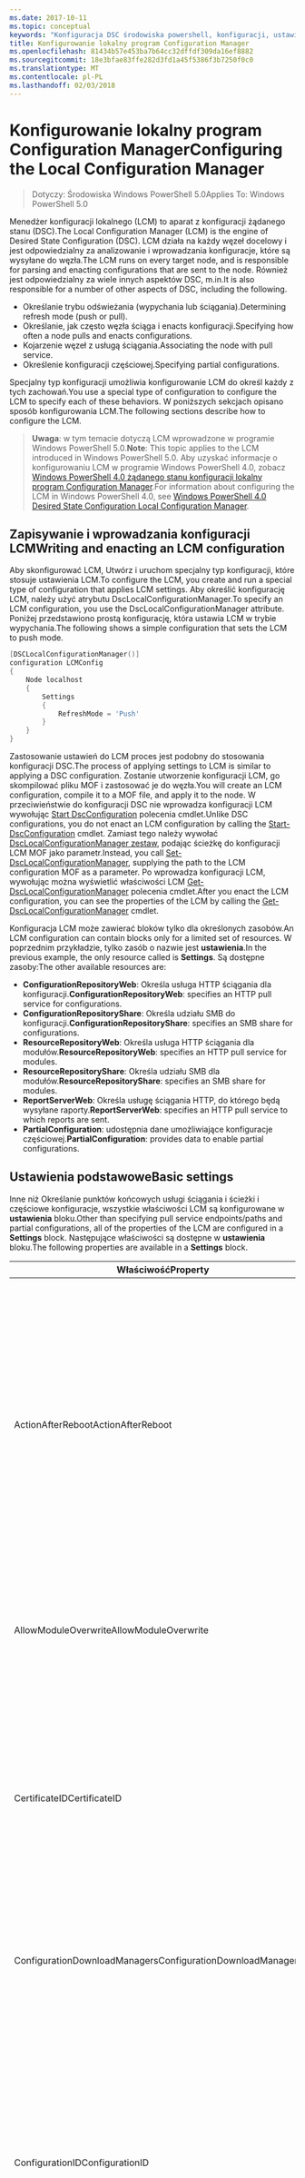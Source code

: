 ```yaml
---
ms.date: 2017-10-11
ms.topic: conceptual
keywords: "Konfiguracja DSC środowiska powershell, konfiguracji, ustawienia"
title: Konfigurowanie lokalny program Configuration Manager
ms.openlocfilehash: 81434b57e453ba7b64cc32dffdf309da16ef8882
ms.sourcegitcommit: 18e3bfae83ffe282d3fd1a45f5386f3b7250f0c0
ms.translationtype: MT
ms.contentlocale: pl-PL
ms.lasthandoff: 02/03/2018
---
```

# <a name="configuring-the-local-configuration-manager"></a><span data-ttu-id="7f7b6-103">Konfigurowanie lokalny program Configuration Manager</span><span class="sxs-lookup"><span data-stu-id="7f7b6-103">Configuring the Local Configuration Manager</span></span>

> <span data-ttu-id="7f7b6-104">Dotyczy: Środowiska Windows PowerShell 5.0</span><span class="sxs-lookup"><span data-stu-id="7f7b6-104">Applies To: Windows PowerShell 5.0</span></span>

<span data-ttu-id="7f7b6-105">Menedżer konfiguracji lokalnego (LCM) to aparat z konfiguracji żądanego stanu (DSC).</span><span class="sxs-lookup"><span data-stu-id="7f7b6-105">The Local Configuration Manager (LCM) is the engine of Desired State Configuration (DSC).</span></span>
<span data-ttu-id="7f7b6-106">LCM działa na każdy węzeł docelowy i jest odpowiedzialny za analizowanie i wprowadzania konfiguracje, które są wysyłane do węzła.</span><span class="sxs-lookup"><span data-stu-id="7f7b6-106">The LCM runs on every target node, and is responsible for parsing and enacting configurations that are sent to the node.</span></span>
<span data-ttu-id="7f7b6-107">Również jest odpowiedzialny za wiele innych aspektów DSC, m.in.</span><span class="sxs-lookup"><span data-stu-id="7f7b6-107">It is also responsible for a number of other aspects of DSC, including the following.</span></span>

- <span data-ttu-id="7f7b6-108">Określanie trybu odświeżania (wypychania lub ściągania).</span><span class="sxs-lookup"><span data-stu-id="7f7b6-108">Determining refresh mode (push or pull).</span></span>
- <span data-ttu-id="7f7b6-109">Określanie, jak często węzła ściąga i enacts konfiguracji.</span><span class="sxs-lookup"><span data-stu-id="7f7b6-109">Specifying how often a node pulls and enacts configurations.</span></span>
- <span data-ttu-id="7f7b6-110">Kojarzenie węzeł z usługą ściągania.</span><span class="sxs-lookup"><span data-stu-id="7f7b6-110">Associating the node with pull service.</span></span>
- <span data-ttu-id="7f7b6-111">Określenie konfiguracji częściowej.</span><span class="sxs-lookup"><span data-stu-id="7f7b6-111">Specifying partial configurations.</span></span>

<span data-ttu-id="7f7b6-112">Specjalny typ konfiguracji umożliwia konfigurowanie LCM do określ każdy z tych zachowań.</span><span class="sxs-lookup"><span data-stu-id="7f7b6-112">You use a special type of configuration to configure the LCM to specify each of these behaviors.</span></span>
<span data-ttu-id="7f7b6-113">W poniższych sekcjach opisano sposób konfigurowania LCM.</span><span class="sxs-lookup"><span data-stu-id="7f7b6-113">The following sections describe how to configure the LCM.</span></span>

> <span data-ttu-id="7f7b6-114">**Uwaga**: w tym temacie dotyczą LCM wprowadzone w programie Windows PowerShell 5.0.</span><span class="sxs-lookup"><span data-stu-id="7f7b6-114">**Note**: This topic applies to the LCM introduced in Windows PowerShell 5.0.</span></span>
<span data-ttu-id="7f7b6-115">Aby uzyskać informacje o konfigurowaniu LCM w programie Windows PowerShell 4.0, zobacz [Windows PowerShell 4.0 żądanego stanu konfiguracji lokalny program Configuration Manager](metaconfig4.md).</span><span class="sxs-lookup"><span data-stu-id="7f7b6-115">For information about configuring the LCM in Windows PowerShell 4.0, see [Windows PowerShell 4.0 Desired State Configuration Local Configuration Manager](metaconfig4.md).</span></span>

## <a name="writing-and-enacting-an-lcm-configuration"></a><span data-ttu-id="7f7b6-116">Zapisywanie i wprowadzania konfiguracji LCM</span><span class="sxs-lookup"><span data-stu-id="7f7b6-116">Writing and enacting an LCM configuration</span></span>

<span data-ttu-id="7f7b6-117">Aby skonfigurować LCM, Utwórz i uruchom specjalny typ konfiguracji, które stosuje ustawienia LCM.</span><span class="sxs-lookup"><span data-stu-id="7f7b6-117">To configure the LCM, you create and run a special type of configuration that applies LCM settings.</span></span>
<span data-ttu-id="7f7b6-118">Aby określić konfigurację LCM, należy użyć atrybutu DscLocalConfigurationManager.</span><span class="sxs-lookup"><span data-stu-id="7f7b6-118">To specify an LCM configuration, you use the DscLocalConfigurationManager attribute.</span></span>
<span data-ttu-id="7f7b6-119">Poniżej przedstawiono prostą konfigurację, która ustawia LCM w trybie wypychania.</span><span class="sxs-lookup"><span data-stu-id="7f7b6-119">The following shows a simple configuration that sets the LCM to push mode.</span></span>

```powershell
[DSCLocalConfigurationManager()]
configuration LCMConfig
{
    Node localhost
    {
        Settings
        {
            RefreshMode = 'Push'
        }
    }
}
```

<span data-ttu-id="7f7b6-120">Zastosowanie ustawień do LCM proces jest podobny do stosowania konfiguracji DSC.</span><span class="sxs-lookup"><span data-stu-id="7f7b6-120">The process of applying settings to LCM is similar to applying a DSC configuration.</span></span>
<span data-ttu-id="7f7b6-121">Zostanie utworzenie konfiguracji LCM, go skompilować pliku MOF i zastosować je do węzła.</span><span class="sxs-lookup"><span data-stu-id="7f7b6-121">You will create an LCM configuration, compile it to a MOF file, and apply it to the node.</span></span>
<span data-ttu-id="7f7b6-122">W przeciwieństwie do konfiguracji DSC nie wprowadza konfiguracji LCM wywołując [Start DscConfiguration](https://technet.microsoft.com/en-us/library/dn521623.aspx) polecenia cmdlet.</span><span class="sxs-lookup"><span data-stu-id="7f7b6-122">Unlike DSC configurations, you do not enact an LCM configuration by calling the [Start-DscConfiguration](https://technet.microsoft.com/en-us/library/dn521623.aspx) cmdlet.</span></span>
<span data-ttu-id="7f7b6-123">Zamiast tego należy wywołać [DscLocalConfigurationManager zestaw](https://technet.microsoft.com/en-us/library/dn521621.aspx), podając ścieżkę do konfiguracji LCM MOF jako parametr.</span><span class="sxs-lookup"><span data-stu-id="7f7b6-123">Instead, you call [Set-DscLocalConfigurationManager](https://technet.microsoft.com/en-us/library/dn521621.aspx), supplying the path to the LCM configuration MOF as a parameter.</span></span>
<span data-ttu-id="7f7b6-124">Po wprowadza konfiguracji LCM, wywołując można wyświetlić właściwości LCM [Get-DscLocalConfigurationManager](https://technet.microsoft.com/en-us/library/dn407378.aspx) polecenia cmdlet.</span><span class="sxs-lookup"><span data-stu-id="7f7b6-124">After you enact the LCM configuration, you can see the properties of the LCM by calling the [Get-DscLocalConfigurationManager](https://technet.microsoft.com/en-us/library/dn407378.aspx) cmdlet.</span></span>

<span data-ttu-id="7f7b6-125">Konfiguracja LCM może zawierać bloków tylko dla określonych zasobów.</span><span class="sxs-lookup"><span data-stu-id="7f7b6-125">An LCM configuration can contain blocks only for a limited set of resources.</span></span>
<span data-ttu-id="7f7b6-126">W poprzednim przykładzie, tylko zasób o nazwie jest **ustawienia**.</span><span class="sxs-lookup"><span data-stu-id="7f7b6-126">In the previous example, the only resource called is **Settings**.</span></span>
<span data-ttu-id="7f7b6-127">Są dostępne zasoby:</span><span class="sxs-lookup"><span data-stu-id="7f7b6-127">The other available resources are:</span></span>

* <span data-ttu-id="7f7b6-128">**ConfigurationRepositoryWeb**: Określa usługa HTTP ściągania dla konfiguracji.</span><span class="sxs-lookup"><span data-stu-id="7f7b6-128">**ConfigurationRepositoryWeb**: specifies an HTTP pull service for configurations.</span></span>
* <span data-ttu-id="7f7b6-129">**ConfigurationRepositoryShare**: Określa udziału SMB do konfiguracji.</span><span class="sxs-lookup"><span data-stu-id="7f7b6-129">**ConfigurationRepositoryShare**: specifies an SMB share for configurations.</span></span>
* <span data-ttu-id="7f7b6-130">**ResourceRepositoryWeb**: Określa usługa HTTP ściągania dla modułów.</span><span class="sxs-lookup"><span data-stu-id="7f7b6-130">**ResourceRepositoryWeb**: specifies an HTTP pull service for modules.</span></span>
* <span data-ttu-id="7f7b6-131">**ResourceRepositoryShare**: Określa udziału SMB dla modułów.</span><span class="sxs-lookup"><span data-stu-id="7f7b6-131">**ResourceRepositoryShare**: specifies an SMB share for modules.</span></span>
* <span data-ttu-id="7f7b6-132">**ReportServerWeb**: Określa usługę ściągania HTTP, do którego będą wysyłane raporty.</span><span class="sxs-lookup"><span data-stu-id="7f7b6-132">**ReportServerWeb**: specifies an HTTP pull service to which reports are sent.</span></span>
* <span data-ttu-id="7f7b6-133">**PartialConfiguration**: udostępnia dane umożliwiające konfiguracje częściowej.</span><span class="sxs-lookup"><span data-stu-id="7f7b6-133">**PartialConfiguration**: provides data to enable partial configurations.</span></span>

## <a name="basic-settings"></a><span data-ttu-id="7f7b6-134">Ustawienia podstawowe</span><span class="sxs-lookup"><span data-stu-id="7f7b6-134">Basic settings</span></span>

<span data-ttu-id="7f7b6-135">Inne niż Określanie punktów końcowych usługi ściągania i ścieżki i częściowe konfiguracje, wszystkie właściwości LCM są konfigurowane w **ustawienia** bloku.</span><span class="sxs-lookup"><span data-stu-id="7f7b6-135">Other than specifying pull service endpoints/paths and partial configurations, all of the properties of the LCM are configured in a **Settings** block.</span></span>
<span data-ttu-id="7f7b6-136">Następujące właściwości są dostępne w **ustawienia** bloku.</span><span class="sxs-lookup"><span data-stu-id="7f7b6-136">The following properties are available in a **Settings** block.</span></span>

|  <span data-ttu-id="7f7b6-137">Właściwość</span><span class="sxs-lookup"><span data-stu-id="7f7b6-137">Property</span></span>  |  <span data-ttu-id="7f7b6-138">Typ</span><span class="sxs-lookup"><span data-stu-id="7f7b6-138">Type</span></span>  |  <span data-ttu-id="7f7b6-139">Opis</span><span class="sxs-lookup"><span data-stu-id="7f7b6-139">Description</span></span>   |
|----------- |------- |--------------- |
| <span data-ttu-id="7f7b6-140">ActionAfterReboot</span><span class="sxs-lookup"><span data-stu-id="7f7b6-140">ActionAfterReboot</span></span>| <span data-ttu-id="7f7b6-141">ciąg</span><span class="sxs-lookup"><span data-stu-id="7f7b6-141">string</span></span>| <span data-ttu-id="7f7b6-142">Określa, co się stanie po ponownym uruchomieniu podczas stosowania konfiguracji.</span><span class="sxs-lookup"><span data-stu-id="7f7b6-142">Specifies what happens after a reboot during the application of a configuration.</span></span> <span data-ttu-id="7f7b6-143">Możliwe wartości to __"ContinueConfiguration"__ i __"StopConfiguration"__.</span><span class="sxs-lookup"><span data-stu-id="7f7b6-143">The possible values are __"ContinueConfiguration"__ and __"StopConfiguration"__.</span></span> <ul><li> <span data-ttu-id="7f7b6-144">__ContinueConfiguration__: kontynuować stosowanie bieżącej konfiguracji po ponownym uruchomieniu komputera.</span><span class="sxs-lookup"><span data-stu-id="7f7b6-144">__ContinueConfiguration__: Continue applying the current configuration after machine reboot.</span></span> <span data-ttu-id="7f7b6-145">Jest to wartość domyślna</span><span class="sxs-lookup"><span data-stu-id="7f7b6-145">This is the default value</span></span></li><li><span data-ttu-id="7f7b6-146">__StopConfiguration__: Zatrzymaj bieżącą konfigurację po ponownym uruchomieniu komputera.</span><span class="sxs-lookup"><span data-stu-id="7f7b6-146">__StopConfiguration__: Stop the current configuration after machine reboot.</span></span></li></ul>|
| <span data-ttu-id="7f7b6-147">AllowModuleOverwrite</span><span class="sxs-lookup"><span data-stu-id="7f7b6-147">AllowModuleOverwrite</span></span>| <span data-ttu-id="7f7b6-148">bool</span><span class="sxs-lookup"><span data-stu-id="7f7b6-148">bool</span></span>| <span data-ttu-id="7f7b6-149">__$TRUE__ czy nowe konfiguracje pobrane z usługi replikacji ściąganej mogą nadpisać stare w docelowym węźle.</span><span class="sxs-lookup"><span data-stu-id="7f7b6-149">__$TRUE__ if new configurations downloaded from the pull service are allowed to overwrite the old ones on the target node.</span></span> <span data-ttu-id="7f7b6-150">W przeciwnym razie $FALSE.</span><span class="sxs-lookup"><span data-stu-id="7f7b6-150">Otherwise, $FALSE.</span></span>|
| <span data-ttu-id="7f7b6-151">CertificateID</span><span class="sxs-lookup"><span data-stu-id="7f7b6-151">CertificateID</span></span>| <span data-ttu-id="7f7b6-152">ciąg</span><span class="sxs-lookup"><span data-stu-id="7f7b6-152">string</span></span>| <span data-ttu-id="7f7b6-153">Odcisk palca certyfikatu używany do zabezpieczania poświadczeń przekazanych w konfiguracji.</span><span class="sxs-lookup"><span data-stu-id="7f7b6-153">The thumbprint of a certificate used to secure credentials passed in a configuration.</span></span> <span data-ttu-id="7f7b6-154">Aby uzyskać więcej informacji, zobacz [chcesz zabezpieczyć poświadczenia w konfiguracji żądanego stanu programu Windows PowerShell](http://blogs.msdn.com/b/powershell/archive/2014/01/31/want-to-secure-credentials-in-windows-powershell-desired-state-configuration.aspx)?.</span><span class="sxs-lookup"><span data-stu-id="7f7b6-154">For more information see [Want to secure credentials in Windows PowerShell Desired State Configuration](http://blogs.msdn.com/b/powershell/archive/2014/01/31/want-to-secure-credentials-in-windows-powershell-desired-state-configuration.aspx)?.</span></span> <br> <span data-ttu-id="7f7b6-155">__Uwaga:__ to odbywa się automatycznie, jeśli przy użyciu usługi ściągania usługi Konfiguracja DSC automatyzacji Azure.</span><span class="sxs-lookup"><span data-stu-id="7f7b6-155">__Note:__ this is managed automatically if using Azure Automation DSC pull service.</span></span>|
| <span data-ttu-id="7f7b6-156">ConfigurationDownloadManagers</span><span class="sxs-lookup"><span data-stu-id="7f7b6-156">ConfigurationDownloadManagers</span></span>| <span data-ttu-id="7f7b6-157">CimInstance[]</span><span class="sxs-lookup"><span data-stu-id="7f7b6-157">CimInstance[]</span></span>| <span data-ttu-id="7f7b6-158">Nieaktualne.</span><span class="sxs-lookup"><span data-stu-id="7f7b6-158">Obsolete.</span></span> <span data-ttu-id="7f7b6-159">Użyj __ConfigurationRepositoryWeb__ i __ConfigurationRepositoryShare__ punkty końcowe usługi bloków, aby zdefiniować ściągania konfiguracji.</span><span class="sxs-lookup"><span data-stu-id="7f7b6-159">Use __ConfigurationRepositoryWeb__ and __ConfigurationRepositoryShare__ blocks to define configuration pull service endpoints.</span></span>|
| <span data-ttu-id="7f7b6-160">ConfigurationID</span><span class="sxs-lookup"><span data-stu-id="7f7b6-160">ConfigurationID</span></span>| <span data-ttu-id="7f7b6-161">ciąg</span><span class="sxs-lookup"><span data-stu-id="7f7b6-161">string</span></span>| <span data-ttu-id="7f7b6-162">Zapewnienia zgodności z ściągania starszej usługi wersji.</span><span class="sxs-lookup"><span data-stu-id="7f7b6-162">For backwards compatibility with older pull service versions.</span></span> <span data-ttu-id="7f7b6-163">Identyfikator GUID, który identyfikuje plik konfiguracji można pobrać z usługi ściągania.</span><span class="sxs-lookup"><span data-stu-id="7f7b6-163">A GUID that identifies the configuration file to get from a pull service.</span></span> <span data-ttu-id="7f7b6-164">Węzeł będzie pobierać konfiguracji w usłudze replikacji ściąganej, jeśli nazwa konfiguracji MOF nosi nazwę ConfigurationID.mof.</span><span class="sxs-lookup"><span data-stu-id="7f7b6-164">The node will pull configurations on the pull service if the name of the configuration MOF is named ConfigurationID.mof.</span></span><br> <span data-ttu-id="7f7b6-165">__Uwaga:__ Jeśli ustawisz tę właściwość, rejestrowanie węzeł usłudze ściągania przy użyciu __RegistrationKey__ nie działa.</span><span class="sxs-lookup"><span data-stu-id="7f7b6-165">__Note:__ If you set this property, registering the node with a pull service by using __RegistrationKey__ does not work.</span></span> <span data-ttu-id="7f7b6-166">Aby uzyskać więcej informacji, zobacz [Konfigurowanie klienta ściągnięcia z nazwy konfiguracji](pullClientConfigNames.md).</span><span class="sxs-lookup"><span data-stu-id="7f7b6-166">For more information, see [Setting up a pull client with configuration names](pullClientConfigNames.md).</span></span>|
| <span data-ttu-id="7f7b6-167">ConfigurationMode</span><span class="sxs-lookup"><span data-stu-id="7f7b6-167">ConfigurationMode</span></span>| <span data-ttu-id="7f7b6-168">ciąg</span><span class="sxs-lookup"><span data-stu-id="7f7b6-168">string</span></span> | <span data-ttu-id="7f7b6-169">Określa, jak LCM faktycznie ma zastosowanie do konfiguracji w węzłach docelowych.</span><span class="sxs-lookup"><span data-stu-id="7f7b6-169">Specifies how the LCM actually applies the configuration to the target nodes.</span></span> <span data-ttu-id="7f7b6-170">Możliwe wartości to __"ApplyOnly"__,__"ApplyAndMonitor"__, i __"ApplyAndAutoCorrect"__.</span><span class="sxs-lookup"><span data-stu-id="7f7b6-170">Possible values are __"ApplyOnly"__,__"ApplyAndMonitor"__, and __"ApplyAndAutoCorrect"__.</span></span> <ul><li><span data-ttu-id="7f7b6-171">__ApplyOnly__: DSC ma zastosowanie do konfiguracji i nie działają dalsze, chyba że nowa konfiguracja zostanie przypisany do węzła docelowego lub nowej konfiguracji są pobierane z usługi.</span><span class="sxs-lookup"><span data-stu-id="7f7b6-171">__ApplyOnly__: DSC applies the configuration and does nothing further unless a new configuration is pushed to the target node or when a new configuration is pulled from a service.</span></span> <span data-ttu-id="7f7b6-172">Po początkowej stosowania nowej konfiguracji DSC nie sprawdza odejście od stanu wcześniej skonfigurowany.</span><span class="sxs-lookup"><span data-stu-id="7f7b6-172">After initial application of a new configuration, DSC does not check for drift from a previously configured state.</span></span> <span data-ttu-id="7f7b6-173">Należy pamiętać, że DSC spróbuje zastosować konfigurację, dopóki nie zostanie pomyślnie przed __ApplyOnly__ obowiązuje.</span><span class="sxs-lookup"><span data-stu-id="7f7b6-173">Note that DSC will attempt to apply the configuration until it is successful before __ApplyOnly__ takes effect.</span></span> </li><li> <span data-ttu-id="7f7b6-174">__ApplyAndMonitor__: jest to wartość domyślna.</span><span class="sxs-lookup"><span data-stu-id="7f7b6-174">__ApplyAndMonitor__: This is the default value.</span></span> <span data-ttu-id="7f7b6-175">LCM stosuje wszelkie nowe konfiguracje.</span><span class="sxs-lookup"><span data-stu-id="7f7b6-175">The LCM applies any new configurations.</span></span> <span data-ttu-id="7f7b6-176">Po początkowej stosowania nowej konfiguracji Jeśli węzeł docelowy drifts z żądanego stanu usługi Konfiguracja DSC raporty niezgodności w dziennikach.</span><span class="sxs-lookup"><span data-stu-id="7f7b6-176">After initial application of a new configuration, if the target node drifts from the desired state, DSC reports the discrepancy in logs.</span></span> <span data-ttu-id="7f7b6-177">Należy pamiętać, że DSC spróbuje zastosować konfigurację, dopóki nie zostanie pomyślnie przed __ApplyAndMonitor__ obowiązuje.</span><span class="sxs-lookup"><span data-stu-id="7f7b6-177">Note that DSC will attempt to apply the configuration until it is successful before __ApplyAndMonitor__ takes effect.</span></span></li><li><span data-ttu-id="7f7b6-178">__ApplyAndAutoCorrect__: DSC stosuje wszelkie nowe konfiguracje.</span><span class="sxs-lookup"><span data-stu-id="7f7b6-178">__ApplyAndAutoCorrect__: DSC applies any new configurations.</span></span> <span data-ttu-id="7f7b6-179">Po początkowej stosowania nowej konfiguracji Jeśli węzeł docelowy drifts z żądanego stanu usługi Konfiguracja DSC raporty niezgodności w dziennikach, a następnie ponownie stosuje bieżącej konfiguracji.</span><span class="sxs-lookup"><span data-stu-id="7f7b6-179">After initial application of a new configuration, if the target node drifts from the desired state, DSC reports the discrepancy in logs, and then re-applies the current configuration.</span></span></li></ul>|
| <span data-ttu-id="7f7b6-180">ConfigurationModeFrequencyMins</span><span class="sxs-lookup"><span data-stu-id="7f7b6-180">ConfigurationModeFrequencyMins</span></span>| <span data-ttu-id="7f7b6-181">UInt32</span><span class="sxs-lookup"><span data-stu-id="7f7b6-181">UInt32</span></span>| <span data-ttu-id="7f7b6-182">(W minutach) bieżącej konfiguracji jest jak często sprawdzone i zastosowane.</span><span class="sxs-lookup"><span data-stu-id="7f7b6-182">How often, in minutes, the current configuration is checked and applied.</span></span> <span data-ttu-id="7f7b6-183">Ta właściwość jest ignorowana, jeśli właściwość ConfigurationMode jest ustawiona na ApplyOnly.</span><span class="sxs-lookup"><span data-stu-id="7f7b6-183">This property is ignored if the ConfigurationMode property is set to ApplyOnly.</span></span> <span data-ttu-id="7f7b6-184">Wartość domyślna to 15.</span><span class="sxs-lookup"><span data-stu-id="7f7b6-184">The default value is 15.</span></span>|
| <span data-ttu-id="7f7b6-185">DebugMode</span><span class="sxs-lookup"><span data-stu-id="7f7b6-185">DebugMode</span></span>| <span data-ttu-id="7f7b6-186">ciąg</span><span class="sxs-lookup"><span data-stu-id="7f7b6-186">string</span></span>| <span data-ttu-id="7f7b6-187">Możliwe wartości to __Brak__, __ForceModuleImport__, i __wszystkich__.</span><span class="sxs-lookup"><span data-stu-id="7f7b6-187">Possible values are __None__, __ForceModuleImport__, and __All__.</span></span> <ul><li><span data-ttu-id="7f7b6-188">Ustaw __Brak__ zasoby pamięci podręcznej.</span><span class="sxs-lookup"><span data-stu-id="7f7b6-188">Set to __None__ to use cached resources.</span></span> <span data-ttu-id="7f7b6-189">To jest domyślna i powinny być używane w scenariuszach produkcji.</span><span class="sxs-lookup"><span data-stu-id="7f7b6-189">This is the default and should be used in production scenarios.</span></span></li><li><span data-ttu-id="7f7b6-190">Ustawienie __ForceModuleImport__, powoduje, że LCM ponowne załadowanie wszelkich modułów zasobów DSC, nawet jeśli zostały wcześniej załadowane i pamięci podręcznej.</span><span class="sxs-lookup"><span data-stu-id="7f7b6-190">Setting to __ForceModuleImport__, causes the LCM to reload any DSC resource modules, even if they have been previously loaded and cached.</span></span> <span data-ttu-id="7f7b6-191">Wpływa na wydajność DSC operacji, ponieważ każdy moduł zostanie ponownie załadowana z użyciem.</span><span class="sxs-lookup"><span data-stu-id="7f7b6-191">This impacts the performance of DSC operations as each module is reloaded on use.</span></span> <span data-ttu-id="7f7b6-192">Zwykle użyje tę wartość podczas debugowania zasobu</span><span class="sxs-lookup"><span data-stu-id="7f7b6-192">Typically you would use this value while debugging a resource</span></span></li><li><span data-ttu-id="7f7b6-193">W tej wersji __wszystkie__ jest taka sama jak __ForceModuleImport__</span><span class="sxs-lookup"><span data-stu-id="7f7b6-193">In this release, __All__ is same as __ForceModuleImport__</span></span></li></ul> |
| <span data-ttu-id="7f7b6-194">RebootNodeIfNeeded</span><span class="sxs-lookup"><span data-stu-id="7f7b6-194">RebootNodeIfNeeded</span></span>| <span data-ttu-id="7f7b6-195">bool</span><span class="sxs-lookup"><span data-stu-id="7f7b6-195">bool</span></span>| <span data-ttu-id="7f7b6-196">Ustaw tę wartość na __$true__ do automatyczny ponowny rozruch węzła po konfiguracji, która wymaga ponownego rozruchu jest stosowany.</span><span class="sxs-lookup"><span data-stu-id="7f7b6-196">Set this to __$true__ to automatically reboot the node after a configuration that requires reboot is applied.</span></span> <span data-ttu-id="7f7b6-197">W przeciwnym razie trzeba będzie ręcznie ponownie uruchomić węzeł dla żadnej konfiguracji, która go wymaga.</span><span class="sxs-lookup"><span data-stu-id="7f7b6-197">Otherwise, you will have to manually reboot the node for any configuration that requires it.</span></span> <span data-ttu-id="7f7b6-198">Wartość domyślna to __$false__.</span><span class="sxs-lookup"><span data-stu-id="7f7b6-198">The default value is __$false__.</span></span> <span data-ttu-id="7f7b6-199">Aby użyć tego ustawienia, gdy warunek ponowne uruchomienie jest wdrożonych przez inną niż DSC (takich jak Instalator systemu Windows), należy połączyć tego ustawienia z [xPendingReboot](https://github.com/powershell/xpendingreboot) modułu.</span><span class="sxs-lookup"><span data-stu-id="7f7b6-199">To use this setting when a reboot condition is enacted by something other than DSC (such as Windows Installer), combine this setting with the [xPendingReboot](https://github.com/powershell/xpendingreboot) module.</span></span>|
| <span data-ttu-id="7f7b6-200">RefreshMode</span><span class="sxs-lookup"><span data-stu-id="7f7b6-200">RefreshMode</span></span>| <span data-ttu-id="7f7b6-201">ciąg</span><span class="sxs-lookup"><span data-stu-id="7f7b6-201">string</span></span>| <span data-ttu-id="7f7b6-202">Określa, jak LCM pobiera konfiguracje.</span><span class="sxs-lookup"><span data-stu-id="7f7b6-202">Specifies how the LCM gets configurations.</span></span> <span data-ttu-id="7f7b6-203">Możliwe wartości to __"Wyłączone"__, __"Push"__, i __"Pull"__.</span><span class="sxs-lookup"><span data-stu-id="7f7b6-203">The possible values are __"Disabled"__, __"Push"__, and __"Pull"__.</span></span> <ul><li><span data-ttu-id="7f7b6-204">__Wyłączone__: konfiguracji DSC są wyłączone dla tego węzła.</span><span class="sxs-lookup"><span data-stu-id="7f7b6-204">__Disabled__: DSC configurations are disabled for this node.</span></span></li><li> <span data-ttu-id="7f7b6-205">__Wypychanie__: konfiguracje są inicjowane przez wywołanie metody [Start DscConfiguration](https://technet.microsoft.com/en-us/library/dn521623.aspx) polecenia cmdlet.</span><span class="sxs-lookup"><span data-stu-id="7f7b6-205">__Push__: Configurations are initiated by calling the [Start-DscConfiguration](https://technet.microsoft.com/en-us/library/dn521623.aspx) cmdlet.</span></span> <span data-ttu-id="7f7b6-206">Konfiguracja jest stosowany od razu do węzła.</span><span class="sxs-lookup"><span data-stu-id="7f7b6-206">The configuration is applied immediately to the node.</span></span> <span data-ttu-id="7f7b6-207">Jest to wartość domyślna.</span><span class="sxs-lookup"><span data-stu-id="7f7b6-207">This is the default value.</span></span></li><li><span data-ttu-id="7f7b6-208">__Ściągające:__ węzeł jest skonfigurowany do regularne sprawdzanie konfiguracji usługi ściągania lub ścieżka SMB.</span><span class="sxs-lookup"><span data-stu-id="7f7b6-208">__Pull:__ The node is configured to regularly check for configurations from a pull service or SMB path.</span></span> <span data-ttu-id="7f7b6-209">Jeśli ta właściwość jest ustawiona na __ściągnięcia__, należy określić HTTP (usługa) lub ścieżkę protokołu SMB (udział) w __ConfigurationRepositoryWeb__ lub __ConfigurationRepositoryShare__ bloku.</span><span class="sxs-lookup"><span data-stu-id="7f7b6-209">If this property is set to __Pull__, you must specify an HTTP (service) or SMB (share) path in a __ConfigurationRepositoryWeb__ or __ConfigurationRepositoryShare__ block.</span></span></li></ul>|
| <span data-ttu-id="7f7b6-210">RefreshFrequencyMins</span><span class="sxs-lookup"><span data-stu-id="7f7b6-210">RefreshFrequencyMins</span></span>| <span data-ttu-id="7f7b6-211">Uint32</span><span class="sxs-lookup"><span data-stu-id="7f7b6-211">Uint32</span></span>| <span data-ttu-id="7f7b6-212">Przedział czasu, w minutach, po których LCM sprawdza usługą ściągnięcia w celu pobrania zaktualizowanej konfiguracji.</span><span class="sxs-lookup"><span data-stu-id="7f7b6-212">The time interval, in minutes, at which the LCM checks a pull service to get updated configurations.</span></span> <span data-ttu-id="7f7b6-213">Ta wartość jest ignorowana, jeśli nie skonfigurowano LCM w trybie ściągania.</span><span class="sxs-lookup"><span data-stu-id="7f7b6-213">This value is ignored if the LCM is not configured in pull mode.</span></span> <span data-ttu-id="7f7b6-214">Wartość domyślna to 30.</span><span class="sxs-lookup"><span data-stu-id="7f7b6-214">The default value is 30.</span></span>|
| <span data-ttu-id="7f7b6-215">ReportManagers</span><span class="sxs-lookup"><span data-stu-id="7f7b6-215">ReportManagers</span></span>| <span data-ttu-id="7f7b6-216">CimInstance[]</span><span class="sxs-lookup"><span data-stu-id="7f7b6-216">CimInstance[]</span></span>| <span data-ttu-id="7f7b6-217">Nieaktualne.</span><span class="sxs-lookup"><span data-stu-id="7f7b6-217">Obsolete.</span></span> <span data-ttu-id="7f7b6-218">Użyj __ReportServerWeb__ bloków, aby zdefiniować punkt końcowy do wysyłania danych raportowania usługi ściągania.</span><span class="sxs-lookup"><span data-stu-id="7f7b6-218">Use __ReportServerWeb__ blocks to define an endpoint to send reporting data to a pull service.</span></span>|
| <span data-ttu-id="7f7b6-219">ResourceModuleManagers</span><span class="sxs-lookup"><span data-stu-id="7f7b6-219">ResourceModuleManagers</span></span>| <span data-ttu-id="7f7b6-220">CimInstance[]</span><span class="sxs-lookup"><span data-stu-id="7f7b6-220">CimInstance[]</span></span>| <span data-ttu-id="7f7b6-221">Nieaktualne.</span><span class="sxs-lookup"><span data-stu-id="7f7b6-221">Obsolete.</span></span> <span data-ttu-id="7f7b6-222">Użyj __ResourceRepositoryWeb__ i __ResourceRepositoryShare__ bloków, aby zdefiniować ściągania usługi odpowiednio punktów końcowych HTTP lub ścieżki SMB.</span><span class="sxs-lookup"><span data-stu-id="7f7b6-222">Use __ResourceRepositoryWeb__ and __ResourceRepositoryShare__ blocks to define pull service HTTP endpoints or SMB paths, respectively.</span></span>|
| <span data-ttu-id="7f7b6-223">PartialConfigurations</span><span class="sxs-lookup"><span data-stu-id="7f7b6-223">PartialConfigurations</span></span>| <span data-ttu-id="7f7b6-224">CimInstance</span><span class="sxs-lookup"><span data-stu-id="7f7b6-224">CimInstance</span></span>| <span data-ttu-id="7f7b6-225">Nie jest zaimplementowana.</span><span class="sxs-lookup"><span data-stu-id="7f7b6-225">Not implemented.</span></span> <span data-ttu-id="7f7b6-226">Nie używaj.</span><span class="sxs-lookup"><span data-stu-id="7f7b6-226">Do not use.</span></span>|
| <span data-ttu-id="7f7b6-227">StatusRetentionTimeInDays</span><span class="sxs-lookup"><span data-stu-id="7f7b6-227">StatusRetentionTimeInDays</span></span> | <span data-ttu-id="7f7b6-228">UInt32</span><span class="sxs-lookup"><span data-stu-id="7f7b6-228">UInt32</span></span>| <span data-ttu-id="7f7b6-229">Liczba dni, przez które LCM śledzi stan bieżącej konfiguracji.</span><span class="sxs-lookup"><span data-stu-id="7f7b6-229">The number of days the LCM keeps the status of the current configuration.</span></span>|

## <a name="pull-service"></a><span data-ttu-id="7f7b6-230">Usługa replikacji ściąganej</span><span class="sxs-lookup"><span data-stu-id="7f7b6-230">Pull service</span></span>

<span data-ttu-id="7f7b6-231">Ustawienia konfiguracji DSC umożliwiają węzła ma być zarządzany przez ściąganie konfiguracji i moduły i publikowania danych raportowania dla lokalizacji zdalnej.</span><span class="sxs-lookup"><span data-stu-id="7f7b6-231">DSC settings allow a node to be managed by pulling configurations and modules, and publishing reporting data, to a remote location.</span></span>
<span data-ttu-id="7f7b6-232">Dla aktualnych opcji ściągania usługi obejmują:</span><span class="sxs-lookup"><span data-stu-id="7f7b6-232">The current options for pull service include:</span></span>

- <span data-ttu-id="7f7b6-233">Usługa konfiguracji stanu pożądanej usługi Automatyzacja Azure</span><span class="sxs-lookup"><span data-stu-id="7f7b6-233">Azure Automation Desired State Configuration service</span></span>
- <span data-ttu-id="7f7b6-234">Wystąpienie usługi ściągnięcia w systemie Windows Server</span><span class="sxs-lookup"><span data-stu-id="7f7b6-234">A pull service instance running on Windows Server</span></span>
- <span data-ttu-id="7f7b6-235">Udział SMB (nie obsługuje publikowania danych raportowania)</span><span class="sxs-lookup"><span data-stu-id="7f7b6-235">An SMB share (does not support publishing reporting data)</span></span>

<span data-ttu-id="7f7b6-236">Konfiguracja LCM obsługuje definiowanie następujące ściągające punkty końcowe usługi:</span><span class="sxs-lookup"><span data-stu-id="7f7b6-236">LCM configuration supports defining the following types of pull service endpoints:</span></span>

- <span data-ttu-id="7f7b6-237">**Serwer konfiguracji**: repozytorium konfiguracji DSC.</span><span class="sxs-lookup"><span data-stu-id="7f7b6-237">**Configuration server**: A repository for DSC configurations.</span></span> <span data-ttu-id="7f7b6-238">Definiowanie konfiguracji serwerów przy użyciu **ConfigurationRepositoryWeb** (dla serwerów opartych na sieci web) i **ConfigurationRepositoryShare** (w przypadku serwerów na bazie protokołu SMB) bloków.</span><span class="sxs-lookup"><span data-stu-id="7f7b6-238">Define configuration servers by using **ConfigurationRepositoryWeb** (for web-based servers) and **ConfigurationRepositoryShare** (for SMB-based servers) blocks.</span></span>
- <span data-ttu-id="7f7b6-239">**Serwer zasobów**: repozytorium dla zasobów usługi Konfiguracja DSC, dostarczana w moduły programu PowerShell.</span><span class="sxs-lookup"><span data-stu-id="7f7b6-239">**Resource server**: A repository for DSC resources, packaged as PowerShell modules.</span></span> <span data-ttu-id="7f7b6-240">Zdefiniuj serwery zasobów za pomocą **ResourceRepositoryWeb** (dla serwerów opartych na sieci web) i **ResourceRepositoryShare** (w przypadku serwerów na bazie protokołu SMB) bloków.</span><span class="sxs-lookup"><span data-stu-id="7f7b6-240">Define resource servers by using **ResourceRepositoryWeb** (for web-based servers) and **ResourceRepositoryShare** (for SMB-based servers) blocks.</span></span>
- <span data-ttu-id="7f7b6-241">**Serwer raportów**: usługa, która DSC wysyła dane raportu do.</span><span class="sxs-lookup"><span data-stu-id="7f7b6-241">**Report server**: A service that DSC sends report data to.</span></span> <span data-ttu-id="7f7b6-242">Zdefiniuj serwerów raportów za pomocą **ReportServerWeb** bloków.</span><span class="sxs-lookup"><span data-stu-id="7f7b6-242">Define report servers by using **ReportServerWeb** blocks.</span></span> <span data-ttu-id="7f7b6-243">Serwer raportów należy usługi sieci web.</span><span class="sxs-lookup"><span data-stu-id="7f7b6-243">A report server must be a web service.</span></span>

<span data-ttu-id="7f7b6-244">**Zalecane rozwiązanie**, a opcja z najbardziej funkcje dostępne, jest [Konfiguracja DSC automatyzacji Azure](https://docs.microsoft.com/en-us/azure/automation/automation-dsc-getting-started).</span><span class="sxs-lookup"><span data-stu-id="7f7b6-244">**The recommended solution**, and the option with the most features available, is [Azure Automation DSC](https://docs.microsoft.com/en-us/azure/automation/automation-dsc-getting-started).</span></span>

<span data-ttu-id="7f7b6-245">Usługa Azure mogą zarządzać węzłów lokalnie w centrach danych prywatnych lub chmur publicznych, takich jak Azure i usług AWS.</span><span class="sxs-lookup"><span data-stu-id="7f7b6-245">The Azure service can manage nodes on-premises in private datacenters, or in public clouds such as Azure and AWS.</span></span>
<span data-ttu-id="7f7b6-246">W środowiskach prywatne, gdzie serwery bezpośrednio nie może połączyć się z Internetem, należy wziąć pod uwagę Ograniczanie ruchu wychodzącego tylko opublikowane zakres IP platformy Azure (zobacz [zakresów IP centrum danych Azure](https://www.microsoft.com/en-us/download/details.aspx?id=41653)).</span><span class="sxs-lookup"><span data-stu-id="7f7b6-246">For private environments where servers cannot directly connect to the Internet, consider limiting outbound traffic to only the published Azure IP range (see [Azure Datacenter IP Ranges](https://www.microsoft.com/en-us/download/details.aspx?id=41653)).</span></span>

<span data-ttu-id="7f7b6-247">Funkcje usługi online, które nie są obecnie dostępne w usłudze replikacji ściąganej w systemie Windows Server:</span><span class="sxs-lookup"><span data-stu-id="7f7b6-247">Features of the online service that are not currently available in the pull service on Windows Server include:</span></span>
- <span data-ttu-id="7f7b6-248">Wszystkie dane są szyfrowane podczas przesyłania i magazynowane</span><span class="sxs-lookup"><span data-stu-id="7f7b6-248">All data is encrypted in transit and at rest</span></span>
- <span data-ttu-id="7f7b6-249">Certyfikaty klienta są tworzone i zarządzane automatycznie</span><span class="sxs-lookup"><span data-stu-id="7f7b6-249">Client certificates are created and managed automatically</span></span>
- <span data-ttu-id="7f7b6-250">Przechowywanie kluczy tajnych centralnego zarządzania [haseł lub poświadczeń](https://docs.microsoft.com/en-us/azure/automation/automation-credentials), lub [zmienne](https://docs.microsoft.com/en-us/azure/automation/automation-variables) takich jak nazwy serwera lub parametry połączenia</span><span class="sxs-lookup"><span data-stu-id="7f7b6-250">Secrets store for centrally managing [passwords/credentials](https://docs.microsoft.com/en-us/azure/automation/automation-credentials), or [variables](https://docs.microsoft.com/en-us/azure/automation/automation-variables) such as server names or connection strings</span></span>
- <span data-ttu-id="7f7b6-251">Centralne zarządzanie węzła [LCM konfiguracji](metaConfig.md#basic-settings)</span><span class="sxs-lookup"><span data-stu-id="7f7b6-251">Centrally manage node [LCM configuration](metaConfig.md#basic-settings)</span></span>
- <span data-ttu-id="7f7b6-252">Centralnie Przypisz konfiguracje do węzłów klienta</span><span class="sxs-lookup"><span data-stu-id="7f7b6-252">Centrally assign configurations to client nodes</span></span>
- <span data-ttu-id="7f7b6-253">Zmiany konfiguracji wersji do "grup mozgi" do testowania przed dotarciem do produkcji</span><span class="sxs-lookup"><span data-stu-id="7f7b6-253">Release configuration changes to "canary groups" for testing before reaching production</span></span>
- <span data-ttu-id="7f7b6-254">Raportowania graficznego</span><span class="sxs-lookup"><span data-stu-id="7f7b6-254">Graphical reporting</span></span>
  - <span data-ttu-id="7f7b6-255">Szczegóły stanu na poziomie szczegółowości zasobów DSC</span><span class="sxs-lookup"><span data-stu-id="7f7b6-255">Status detail at the DSC resource level of granularity</span></span>
  - <span data-ttu-id="7f7b6-256">Pełne komunikaty z komputerów klienckich do rozwiązywania problemów</span><span class="sxs-lookup"><span data-stu-id="7f7b6-256">Verbose error messages from client machines for troubleshooting</span></span>
- <span data-ttu-id="7f7b6-257">[Integracja z usługą Analiza dzienników Azure](https://docs.microsoft.com/en-us/azure/automation/automation-dsc-diagnostics) alertów, automatycznych zadań Android/aplikacji systemu iOS dla raportowania i alerty</span><span class="sxs-lookup"><span data-stu-id="7f7b6-257">[Integration with Azure Log Analytics](https://docs.microsoft.com/en-us/azure/automation/automation-dsc-diagnostics) for alerting, automated tasks, Android/iOS app for reporting and alerting</span></span>

<span data-ttu-id="7f7b6-258">Można również uzyskać informacji o konfigurowaniu i przy użyciu usługi replikacji ściąganej HTTP w systemie Windows Server, zobacz [ustawienie serwera ściągania usługi Konfiguracja DSC](pullServer.md).</span><span class="sxs-lookup"><span data-stu-id="7f7b6-258">Alternatively, for information about setting up and using HTTP pull service on Windows Server, see [Setting up a DSC pull server](pullServer.md).</span></span>
<span data-ttu-id="7f7b6-259">Informujemy, jest ograniczona implementacja tylko podstawowe możliwości przechowywania konfiguracje moduły i przechwytywanie danych raportów w lokalnej bazie.</span><span class="sxs-lookup"><span data-stu-id="7f7b6-259">Please be advised that it is a limited implementation with only basic capabilities of storing configurations/modules and capturing report data in to a local database.</span></span>

## <a name="configuration-server-blocks"></a><span data-ttu-id="7f7b6-260">Bloki serwera konfiguracji</span><span class="sxs-lookup"><span data-stu-id="7f7b6-260">Configuration server blocks</span></span>

<span data-ttu-id="7f7b6-261">Aby zdefiniować serwera konfiguracji opartej na sieci web, należy utworzyć **ConfigurationRepositoryWeb** bloku.</span><span class="sxs-lookup"><span data-stu-id="7f7b6-261">To define a web-based configuration server, you create a **ConfigurationRepositoryWeb** block.</span></span>
<span data-ttu-id="7f7b6-262">A **ConfigurationRepositoryWeb** definiuje następujące właściwości.</span><span class="sxs-lookup"><span data-stu-id="7f7b6-262">A **ConfigurationRepositoryWeb** defines the following properties.</span></span>

|<span data-ttu-id="7f7b6-263">Właściwość</span><span class="sxs-lookup"><span data-stu-id="7f7b6-263">Property</span></span>|<span data-ttu-id="7f7b6-264">Typ</span><span class="sxs-lookup"><span data-stu-id="7f7b6-264">Type</span></span>|<span data-ttu-id="7f7b6-265">Opis</span><span class="sxs-lookup"><span data-stu-id="7f7b6-265">Description</span></span>|
|---|---|---|
|<span data-ttu-id="7f7b6-266">AllowUnsecureConnection</span><span class="sxs-lookup"><span data-stu-id="7f7b6-266">AllowUnsecureConnection</span></span>|<span data-ttu-id="7f7b6-267">bool</span><span class="sxs-lookup"><span data-stu-id="7f7b6-267">bool</span></span>|<span data-ttu-id="7f7b6-268">Ustaw **$TRUE** umożliwia nawiązywanie połączeń z węzła do serwera bez uwierzytelniania.</span><span class="sxs-lookup"><span data-stu-id="7f7b6-268">Set to **$TRUE** to allow connections from the node to the server without authentication.</span></span> <span data-ttu-id="7f7b6-269">Ustaw **$FALSE** wymagające uwierzytelniania.</span><span class="sxs-lookup"><span data-stu-id="7f7b6-269">Set to **$FALSE** to require authentication.</span></span>|
|<span data-ttu-id="7f7b6-270">CertificateID</span><span class="sxs-lookup"><span data-stu-id="7f7b6-270">CertificateID</span></span>|<span data-ttu-id="7f7b6-271">ciąg</span><span class="sxs-lookup"><span data-stu-id="7f7b6-271">string</span></span>|<span data-ttu-id="7f7b6-272">Odcisk palca certyfikatu używany do uwierzytelniania na serwerze.</span><span class="sxs-lookup"><span data-stu-id="7f7b6-272">The thumbprint of a certificate used to authenticate to the server.</span></span>|
|<span data-ttu-id="7f7b6-273">ConfigurationNames</span><span class="sxs-lookup"><span data-stu-id="7f7b6-273">ConfigurationNames</span></span>|<span data-ttu-id="7f7b6-274">String[]</span><span class="sxs-lookup"><span data-stu-id="7f7b6-274">String[]</span></span>|<span data-ttu-id="7f7b6-275">Tablicę nazw konfiguracji, które można ściągnąć przez węzeł docelowy.</span><span class="sxs-lookup"><span data-stu-id="7f7b6-275">An array of names of configurations to be pulled by the target node.</span></span> <span data-ttu-id="7f7b6-276">Są one używane tylko wtedy, gdy węzeł jest zarejestrowany w usłudze replikacji ściąganej przy użyciu **RegistrationKey**.</span><span class="sxs-lookup"><span data-stu-id="7f7b6-276">These are used only if the node is registered with the pull service by using a **RegistrationKey**.</span></span> <span data-ttu-id="7f7b6-277">Aby uzyskać więcej informacji, zobacz [Konfigurowanie klienta ściągnięcia z nazwy konfiguracji](pullClientConfigNames.md).</span><span class="sxs-lookup"><span data-stu-id="7f7b6-277">For more information, see [Setting up a pull client with configuration names](pullClientConfigNames.md).</span></span>|
|<span data-ttu-id="7f7b6-278">RegistrationKey</span><span class="sxs-lookup"><span data-stu-id="7f7b6-278">RegistrationKey</span></span>|<span data-ttu-id="7f7b6-279">ciąg</span><span class="sxs-lookup"><span data-stu-id="7f7b6-279">string</span></span>|<span data-ttu-id="7f7b6-280">Identyfikator GUID, który rejestruje węzeł z usługą ściągania.</span><span class="sxs-lookup"><span data-stu-id="7f7b6-280">A GUID that registers the node with the pull service.</span></span> <span data-ttu-id="7f7b6-281">Aby uzyskać więcej informacji, zobacz [Konfigurowanie klienta ściągnięcia z nazwy konfiguracji](pullClientConfigNames.md).</span><span class="sxs-lookup"><span data-stu-id="7f7b6-281">For more information, see [Setting up a pull client with configuration names](pullClientConfigNames.md).</span></span>|
|<span data-ttu-id="7f7b6-282">ServerURL</span><span class="sxs-lookup"><span data-stu-id="7f7b6-282">ServerURL</span></span>|<span data-ttu-id="7f7b6-283">ciąg</span><span class="sxs-lookup"><span data-stu-id="7f7b6-283">string</span></span>|<span data-ttu-id="7f7b6-284">Adres URL usługi konfiguracji.</span><span class="sxs-lookup"><span data-stu-id="7f7b6-284">The URL of the configuration service.</span></span>|

<span data-ttu-id="7f7b6-285">Zobacz przykład skryptu do uproszczenia Konfigurowanie wartość ConfigurationRepositoryWeb do węzłów lokalnie jest niedostępna - [metaconfigurations generowania DSC](https://docs.microsoft.com/en-us/azure/automation/automation-dsc-onboarding#generating-dsc-metaconfigurations)</span><span class="sxs-lookup"><span data-stu-id="7f7b6-285">An example script to simplify configuring the ConfigurationRepositoryWeb value for on-premises nodes is available - see [Generating DSC metaconfigurations](https://docs.microsoft.com/en-us/azure/automation/automation-dsc-onboarding#generating-dsc-metaconfigurations)</span></span>

<span data-ttu-id="7f7b6-286">Aby zdefiniować serwera konfiguracji na bazie protokołu SMB, należy utworzyć **ConfigurationRepositoryShare** bloku.</span><span class="sxs-lookup"><span data-stu-id="7f7b6-286">To define an SMB-based configuration server, you create a **ConfigurationRepositoryShare** block.</span></span>
<span data-ttu-id="7f7b6-287">A **ConfigurationRepositoryShare** definiuje następujące właściwości.</span><span class="sxs-lookup"><span data-stu-id="7f7b6-287">A **ConfigurationRepositoryShare** defines the following properties.</span></span>

|<span data-ttu-id="7f7b6-288">Właściwość</span><span class="sxs-lookup"><span data-stu-id="7f7b6-288">Property</span></span>|<span data-ttu-id="7f7b6-289">Typ</span><span class="sxs-lookup"><span data-stu-id="7f7b6-289">Type</span></span>|<span data-ttu-id="7f7b6-290">Opis</span><span class="sxs-lookup"><span data-stu-id="7f7b6-290">Description</span></span>|
|---|---|---|
|<span data-ttu-id="7f7b6-291">Poświadczenie</span><span class="sxs-lookup"><span data-stu-id="7f7b6-291">Credential</span></span>|<span data-ttu-id="7f7b6-292">MSFT_Credential</span><span class="sxs-lookup"><span data-stu-id="7f7b6-292">MSFT_Credential</span></span>|<span data-ttu-id="7f7b6-293">Poświadczenia używane do uwierzytelniania w udziale SMB.</span><span class="sxs-lookup"><span data-stu-id="7f7b6-293">The credential used to authenticate to the SMB share.</span></span>|
|<span data-ttu-id="7f7b6-294">SourcePath</span><span class="sxs-lookup"><span data-stu-id="7f7b6-294">SourcePath</span></span>|<span data-ttu-id="7f7b6-295">ciąg</span><span class="sxs-lookup"><span data-stu-id="7f7b6-295">string</span></span>|<span data-ttu-id="7f7b6-296">Ścieżka udziału SMB.</span><span class="sxs-lookup"><span data-stu-id="7f7b6-296">The path of the SMB share.</span></span>|

## <a name="resource-server-blocks"></a><span data-ttu-id="7f7b6-297">Bloki serwer zasobów</span><span class="sxs-lookup"><span data-stu-id="7f7b6-297">Resource server blocks</span></span>

<span data-ttu-id="7f7b6-298">Aby określić serwer zasobów opartych na sieci web, należy utworzyć **ResourceRepositoryWeb** bloku.</span><span class="sxs-lookup"><span data-stu-id="7f7b6-298">To define a web-based resource server, you create a **ResourceRepositoryWeb** block.</span></span>
<span data-ttu-id="7f7b6-299">A **ResourceRepositoryWeb** definiuje następujące właściwości.</span><span class="sxs-lookup"><span data-stu-id="7f7b6-299">A **ResourceRepositoryWeb** defines the following properties.</span></span>

|<span data-ttu-id="7f7b6-300">Właściwość</span><span class="sxs-lookup"><span data-stu-id="7f7b6-300">Property</span></span>|<span data-ttu-id="7f7b6-301">Typ</span><span class="sxs-lookup"><span data-stu-id="7f7b6-301">Type</span></span>|<span data-ttu-id="7f7b6-302">Opis</span><span class="sxs-lookup"><span data-stu-id="7f7b6-302">Description</span></span>|
|---|---|---|
|<span data-ttu-id="7f7b6-303">AllowUnsecureConnection</span><span class="sxs-lookup"><span data-stu-id="7f7b6-303">AllowUnsecureConnection</span></span>|<span data-ttu-id="7f7b6-304">bool</span><span class="sxs-lookup"><span data-stu-id="7f7b6-304">bool</span></span>|<span data-ttu-id="7f7b6-305">Ustaw **$TRUE** umożliwia nawiązywanie połączeń z węzła do serwera bez uwierzytelniania.</span><span class="sxs-lookup"><span data-stu-id="7f7b6-305">Set to **$TRUE** to allow connections from the node to the server without authentication.</span></span> <span data-ttu-id="7f7b6-306">Ustaw **$FALSE** wymagające uwierzytelniania.</span><span class="sxs-lookup"><span data-stu-id="7f7b6-306">Set to **$FALSE** to require authentication.</span></span>|
|<span data-ttu-id="7f7b6-307">CertificateID</span><span class="sxs-lookup"><span data-stu-id="7f7b6-307">CertificateID</span></span>|<span data-ttu-id="7f7b6-308">ciąg</span><span class="sxs-lookup"><span data-stu-id="7f7b6-308">string</span></span>|<span data-ttu-id="7f7b6-309">Odcisk palca certyfikatu używany do uwierzytelniania na serwerze.</span><span class="sxs-lookup"><span data-stu-id="7f7b6-309">The thumbprint of a certificate used to authenticate to the server.</span></span>|
|<span data-ttu-id="7f7b6-310">RegistrationKey</span><span class="sxs-lookup"><span data-stu-id="7f7b6-310">RegistrationKey</span></span>|<span data-ttu-id="7f7b6-311">ciąg</span><span class="sxs-lookup"><span data-stu-id="7f7b6-311">string</span></span>|<span data-ttu-id="7f7b6-312">Identyfikator GUID, który identyfikuje węzeł z usługą ściągania.</span><span class="sxs-lookup"><span data-stu-id="7f7b6-312">A GUID that identifies the node to the pull service.</span></span>|
|<span data-ttu-id="7f7b6-313">ServerURL</span><span class="sxs-lookup"><span data-stu-id="7f7b6-313">ServerURL</span></span>|<span data-ttu-id="7f7b6-314">ciąg</span><span class="sxs-lookup"><span data-stu-id="7f7b6-314">string</span></span>|<span data-ttu-id="7f7b6-315">Adres URL serwera konfiguracji.</span><span class="sxs-lookup"><span data-stu-id="7f7b6-315">The URL of the configuration server.</span></span>|

<span data-ttu-id="7f7b6-316">Zobacz przykład skryptu do uproszczenia Konfigurowanie wartość ResourceRepositoryWeb do węzłów lokalnie jest niedostępna - [metaconfigurations generowania DSC](https://docs.microsoft.com/en-us/azure/automation/automation-dsc-onboarding#generating-dsc-metaconfigurations)</span><span class="sxs-lookup"><span data-stu-id="7f7b6-316">An example script to simplify configuring the ResourceRepositoryWeb value for on-premises nodes is available - see [Generating DSC metaconfigurations](https://docs.microsoft.com/en-us/azure/automation/automation-dsc-onboarding#generating-dsc-metaconfigurations)</span></span>

<span data-ttu-id="7f7b6-317">Aby określić serwer zasobów na bazie protokołu SMB, należy utworzyć **ResourceRepositoryShare** bloku.</span><span class="sxs-lookup"><span data-stu-id="7f7b6-317">To define an SMB-based resource server, you create a **ResourceRepositoryShare** block.</span></span>
<span data-ttu-id="7f7b6-318">**ResourceRepositoryShare** definiuje następujące właściwości.</span><span class="sxs-lookup"><span data-stu-id="7f7b6-318">**ResourceRepositoryShare** defines the following properties.</span></span>

|<span data-ttu-id="7f7b6-319">Właściwość</span><span class="sxs-lookup"><span data-stu-id="7f7b6-319">Property</span></span>|<span data-ttu-id="7f7b6-320">Typ</span><span class="sxs-lookup"><span data-stu-id="7f7b6-320">Type</span></span>|<span data-ttu-id="7f7b6-321">Opis</span><span class="sxs-lookup"><span data-stu-id="7f7b6-321">Description</span></span>|
|---|---|---|
|<span data-ttu-id="7f7b6-322">Poświadczenie</span><span class="sxs-lookup"><span data-stu-id="7f7b6-322">Credential</span></span>|<span data-ttu-id="7f7b6-323">MSFT_Credential</span><span class="sxs-lookup"><span data-stu-id="7f7b6-323">MSFT_Credential</span></span>|<span data-ttu-id="7f7b6-324">Poświadczenia używane do uwierzytelniania w udziale SMB.</span><span class="sxs-lookup"><span data-stu-id="7f7b6-324">The credential used to authenticate to the SMB share.</span></span> <span data-ttu-id="7f7b6-325">Na przykład poświadczenia przekazywanie zobacz [ustawienie serwera ściągania usługi Konfiguracja DSC SMB](pullServerSMB.md)</span><span class="sxs-lookup"><span data-stu-id="7f7b6-325">For an example of passing credentials, see [Setting up a DSC SMB pull server](pullServerSMB.md)</span></span>|
|<span data-ttu-id="7f7b6-326">SourcePath</span><span class="sxs-lookup"><span data-stu-id="7f7b6-326">SourcePath</span></span>|<span data-ttu-id="7f7b6-327">ciąg</span><span class="sxs-lookup"><span data-stu-id="7f7b6-327">string</span></span>|<span data-ttu-id="7f7b6-328">Ścieżka udziału SMB.</span><span class="sxs-lookup"><span data-stu-id="7f7b6-328">The path of the SMB share.</span></span>|

## <a name="report-server-blocks"></a><span data-ttu-id="7f7b6-329">Bloki serwera raportów</span><span class="sxs-lookup"><span data-stu-id="7f7b6-329">Report server blocks</span></span>

<span data-ttu-id="7f7b6-330">Aby zdefiniować serwera raportów, należy utworzyć **ReportServerWeb** bloku.</span><span class="sxs-lookup"><span data-stu-id="7f7b6-330">To define a report server, you create a **ReportServerWeb** block.</span></span>
<span data-ttu-id="7f7b6-331">Rola serwera raportów nie jest zgodny z protokołu SMB, na podstawie ściągania usługi.</span><span class="sxs-lookup"><span data-stu-id="7f7b6-331">The report server role is not compatible with SMB based pull service.</span></span>
<span data-ttu-id="7f7b6-332">**ReportServerWeb** definiuje następujące właściwości.</span><span class="sxs-lookup"><span data-stu-id="7f7b6-332">**ReportServerWeb** defines the following properties.</span></span>

|<span data-ttu-id="7f7b6-333">Właściwość</span><span class="sxs-lookup"><span data-stu-id="7f7b6-333">Property</span></span>|<span data-ttu-id="7f7b6-334">Typ</span><span class="sxs-lookup"><span data-stu-id="7f7b6-334">Type</span></span>|<span data-ttu-id="7f7b6-335">Opis</span><span class="sxs-lookup"><span data-stu-id="7f7b6-335">Description</span></span>|
|---|---|---|
|<span data-ttu-id="7f7b6-336">AllowUnsecureConnection</span><span class="sxs-lookup"><span data-stu-id="7f7b6-336">AllowUnsecureConnection</span></span>|<span data-ttu-id="7f7b6-337">bool</span><span class="sxs-lookup"><span data-stu-id="7f7b6-337">bool</span></span>|<span data-ttu-id="7f7b6-338">Ustaw **$TRUE** umożliwia nawiązywanie połączeń z węzła do serwera bez uwierzytelniania.</span><span class="sxs-lookup"><span data-stu-id="7f7b6-338">Set to **$TRUE** to allow connections from the node to the server without authentication.</span></span> <span data-ttu-id="7f7b6-339">Ustaw **$FALSE** wymagające uwierzytelniania.</span><span class="sxs-lookup"><span data-stu-id="7f7b6-339">Set to **$FALSE** to require authentication.</span></span>|
|<span data-ttu-id="7f7b6-340">CertificateID</span><span class="sxs-lookup"><span data-stu-id="7f7b6-340">CertificateID</span></span>|<span data-ttu-id="7f7b6-341">ciąg</span><span class="sxs-lookup"><span data-stu-id="7f7b6-341">string</span></span>|<span data-ttu-id="7f7b6-342">Odcisk palca certyfikatu używany do uwierzytelniania na serwerze.</span><span class="sxs-lookup"><span data-stu-id="7f7b6-342">The thumbprint of a certificate used to authenticate to the server.</span></span>|
|<span data-ttu-id="7f7b6-343">RegistrationKey</span><span class="sxs-lookup"><span data-stu-id="7f7b6-343">RegistrationKey</span></span>|<span data-ttu-id="7f7b6-344">ciąg</span><span class="sxs-lookup"><span data-stu-id="7f7b6-344">string</span></span>|<span data-ttu-id="7f7b6-345">Identyfikator GUID, który identyfikuje węzeł z usługą ściągania.</span><span class="sxs-lookup"><span data-stu-id="7f7b6-345">A GUID that identifies the node to the pull service.</span></span>|
|<span data-ttu-id="7f7b6-346">ServerURL</span><span class="sxs-lookup"><span data-stu-id="7f7b6-346">ServerURL</span></span>|<span data-ttu-id="7f7b6-347">ciąg</span><span class="sxs-lookup"><span data-stu-id="7f7b6-347">string</span></span>|<span data-ttu-id="7f7b6-348">Adres URL serwera konfiguracji.</span><span class="sxs-lookup"><span data-stu-id="7f7b6-348">The URL of the configuration server.</span></span>|

<span data-ttu-id="7f7b6-349">Zobacz przykład skryptu do uproszczenia Konfigurowanie wartość ReportServerWeb do węzłów lokalnie jest niedostępna - [metaconfigurations generowania DSC](https://docs.microsoft.com/en-us/azure/automation/automation-dsc-onboarding#generating-dsc-metaconfigurations)</span><span class="sxs-lookup"><span data-stu-id="7f7b6-349">An example script to simplify configuring the ReportServerWeb value for on-premises nodes is available - see [Generating DSC metaconfigurations](https://docs.microsoft.com/en-us/azure/automation/automation-dsc-onboarding#generating-dsc-metaconfigurations)</span></span>

## <a name="partial-configurations"></a><span data-ttu-id="7f7b6-350">Konfiguracje z częściowa</span><span class="sxs-lookup"><span data-stu-id="7f7b6-350">Partial configurations</span></span>

<span data-ttu-id="7f7b6-351">Aby zdefiniować częściowe konfiguracji, należy utworzyć **PartialConfiguration** bloku.</span><span class="sxs-lookup"><span data-stu-id="7f7b6-351">To define a partial configuration, you create a **PartialConfiguration** block.</span></span>
<span data-ttu-id="7f7b6-352">Aby uzyskać więcej informacji o konfiguracjach częściowe, zobacz [konfiguracji DSC częściowego](partialConfigs.md).</span><span class="sxs-lookup"><span data-stu-id="7f7b6-352">For more information about partial configurations, see [DSC Partial configurations](partialConfigs.md).</span></span>
<span data-ttu-id="7f7b6-353">**PartialConfiguration** definiuje następujące właściwości.</span><span class="sxs-lookup"><span data-stu-id="7f7b6-353">**PartialConfiguration** defines the following properties.</span></span>

|<span data-ttu-id="7f7b6-354">Właściwość</span><span class="sxs-lookup"><span data-stu-id="7f7b6-354">Property</span></span>|<span data-ttu-id="7f7b6-355">Typ</span><span class="sxs-lookup"><span data-stu-id="7f7b6-355">Type</span></span>|<span data-ttu-id="7f7b6-356">Opis</span><span class="sxs-lookup"><span data-stu-id="7f7b6-356">Description</span></span>|
|---|---|---|
|<span data-ttu-id="7f7b6-357">ConfigurationSource</span><span class="sxs-lookup"><span data-stu-id="7f7b6-357">ConfigurationSource</span></span>|<span data-ttu-id="7f7b6-358">ciąg]</span><span class="sxs-lookup"><span data-stu-id="7f7b6-358">string[]</span></span>|<span data-ttu-id="7f7b6-359">Tablicę nazw konfiguracji serwerów, wcześniej zdefiniowanej w **ConfigurationRepositoryWeb** i **ConfigurationRepositoryShare** bloków, gdzie pobieranych z częściowa konfiguracji.</span><span class="sxs-lookup"><span data-stu-id="7f7b6-359">An array of names of configuration servers, previously defined in **ConfigurationRepositoryWeb** and **ConfigurationRepositoryShare** blocks, where the partial configuration is pulled from.</span></span>|
|<span data-ttu-id="7f7b6-360">dependsOn</span><span class="sxs-lookup"><span data-stu-id="7f7b6-360">DependsOn</span></span>|<span data-ttu-id="7f7b6-361">{} ciągu</span><span class="sxs-lookup"><span data-stu-id="7f7b6-361">string{}</span></span>|<span data-ttu-id="7f7b6-362">Lista nazw inne konfiguracje, które należy wykonać przed zastosowaniem tej konfiguracji częściowej.</span><span class="sxs-lookup"><span data-stu-id="7f7b6-362">A list of names of other configurations that must be completed before this partial configuration is applied.</span></span>|
|<span data-ttu-id="7f7b6-363">Opis</span><span class="sxs-lookup"><span data-stu-id="7f7b6-363">Description</span></span>|<span data-ttu-id="7f7b6-364">ciąg</span><span class="sxs-lookup"><span data-stu-id="7f7b6-364">string</span></span>|<span data-ttu-id="7f7b6-365">Tekst opisujący częściowe konfiguracji.</span><span class="sxs-lookup"><span data-stu-id="7f7b6-365">Text used to describe the partial configuration.</span></span>|
|<span data-ttu-id="7f7b6-366">ExclusiveResources</span><span class="sxs-lookup"><span data-stu-id="7f7b6-366">ExclusiveResources</span></span>|<span data-ttu-id="7f7b6-367">ciąg]</span><span class="sxs-lookup"><span data-stu-id="7f7b6-367">string[]</span></span>|<span data-ttu-id="7f7b6-368">Tablica zasobów dotyczących wyłącznie tej konfiguracji częściowej.</span><span class="sxs-lookup"><span data-stu-id="7f7b6-368">An array of resources exclusive to this partial configuration.</span></span>|
|<span data-ttu-id="7f7b6-369">RefreshMode</span><span class="sxs-lookup"><span data-stu-id="7f7b6-369">RefreshMode</span></span>|<span data-ttu-id="7f7b6-370">ciąg</span><span class="sxs-lookup"><span data-stu-id="7f7b6-370">string</span></span>|<span data-ttu-id="7f7b6-371">Określa, jak LCM pobiera tej konfiguracji częściowej.</span><span class="sxs-lookup"><span data-stu-id="7f7b6-371">Specifies how the LCM gets this partial configuration.</span></span> <span data-ttu-id="7f7b6-372">Możliwe wartości to __"Wyłączone"__, __"Push"__, i __"Pull"__.</span><span class="sxs-lookup"><span data-stu-id="7f7b6-372">The possible values are __"Disabled"__, __"Push"__, and __"Pull"__.</span></span> <ul><li><span data-ttu-id="7f7b6-373">__Wyłączone__: Ta konfiguracja częściowe jest wyłączona.</span><span class="sxs-lookup"><span data-stu-id="7f7b6-373">__Disabled__: This partial configuration is disabled.</span></span></li><li> <span data-ttu-id="7f7b6-374">__Wypychanie__: częściowe konfiguracji zostanie przypisany do węzła wywołując [DscConfiguration publikowania](https://technet.microsoft.com/en-us/library/mt517875.aspx) polecenia cmdlet.</span><span class="sxs-lookup"><span data-stu-id="7f7b6-374">__Push__: The partial configuration is pushed to the node by calling the [Publish-DscConfiguration](https://technet.microsoft.com/en-us/library/mt517875.aspx) cmdlet.</span></span> <span data-ttu-id="7f7b6-375">Po wszystkich konfiguracji z częściowa dla węzła są wypychana lub pobierane z usługi, konfiguracji mogą być uruchamiane przez wywołanie `Start-DscConfiguration –UseExisting`.</span><span class="sxs-lookup"><span data-stu-id="7f7b6-375">After all partial configurations for the node are either pushed or pulled from a service, the configuration can be started by calling `Start-DscConfiguration –UseExisting`.</span></span> <span data-ttu-id="7f7b6-376">Jest to wartość domyślna.</span><span class="sxs-lookup"><span data-stu-id="7f7b6-376">This is the default value.</span></span></li><li><span data-ttu-id="7f7b6-377">__Ściągające:__ węzeł jest skonfigurowany do regularne sprawdzanie częściowe konfiguracji od usługi ściągania.</span><span class="sxs-lookup"><span data-stu-id="7f7b6-377">__Pull:__ The node is configured to regularly check for partial configuration from a pull service.</span></span> <span data-ttu-id="7f7b6-378">Jeśli ta właściwość jest ustawiona na __ściągania__, należy określić w usługach ściągania __ConfigurationSource__ właściwości.</span><span class="sxs-lookup"><span data-stu-id="7f7b6-378">If this property is set to __Pull__, you must specify a pull service in a __ConfigurationSource__ property.</span></span> <span data-ttu-id="7f7b6-379">Aby uzyskać więcej informacji o usłudze ściągania usługi Automatyzacja Azure, zobacz [Przegląd usługi Konfiguracja DSC automatyzacji Azure](https://docs.microsoft.com/en-us/azure/automation/automation-dsc-overview).</span><span class="sxs-lookup"><span data-stu-id="7f7b6-379">For more information about Azure Automation pull service, see [Azure Automation DSC Overview](https://docs.microsoft.com/en-us/azure/automation/automation-dsc-overview).</span></span></li></ul>|
|<span data-ttu-id="7f7b6-380">ResourceModuleSource</span><span class="sxs-lookup"><span data-stu-id="7f7b6-380">ResourceModuleSource</span></span>|<span data-ttu-id="7f7b6-381">ciąg]</span><span class="sxs-lookup"><span data-stu-id="7f7b6-381">string[]</span></span>|<span data-ttu-id="7f7b6-382">Tablica nazw zasobów serwerów do pobrania wymaganych zasobów dla tej konfiguracji częściowej.</span><span class="sxs-lookup"><span data-stu-id="7f7b6-382">An array of the names of resource servers from which to download required resources for this partial configuration.</span></span> <span data-ttu-id="7f7b6-383">Te nazwy musi odwoływać się do wcześniej zdefiniowanej w punktów końcowych usługi **ResourceRepositoryWeb** i **ResourceRepositoryShare** bloków.</span><span class="sxs-lookup"><span data-stu-id="7f7b6-383">These names must refer to service endpoints previously defined in **ResourceRepositoryWeb** and **ResourceRepositoryShare** blocks.</span></span>|

<span data-ttu-id="7f7b6-384">__Uwaga:__ konfiguracje częściowe są obsługiwane w usłudze Konfiguracja DSC automatyzacji Azure, ale tylko jedną konfigurację mogą być pobierane z każde konto usługi Automatyzacja na węzeł.</span><span class="sxs-lookup"><span data-stu-id="7f7b6-384">__Note:__ partial configurations are supported with Azure Automation DSC, but only one configuration can be pulled from each automation account per node.</span></span>

## <a name="see-also"></a><span data-ttu-id="7f7b6-385">Zobacz też</span><span class="sxs-lookup"><span data-stu-id="7f7b6-385">See Also</span></span>

### <a name="concepts"></a><span data-ttu-id="7f7b6-386">Pojęcia</span><span class="sxs-lookup"><span data-stu-id="7f7b6-386">Concepts</span></span>
[<span data-ttu-id="7f7b6-387">Żądany przegląd stanu konfiguracji</span><span class="sxs-lookup"><span data-stu-id="7f7b6-387">Desired State Configuration Overview</span></span>](overview.md)

[<span data-ttu-id="7f7b6-388">Wprowadzenie do korzystania z usługi Konfiguracja DSC automatyzacji Azure</span><span class="sxs-lookup"><span data-stu-id="7f7b6-388">Getting started with Azure Automation DSC</span></span>](https://docs.microsoft.com/en-us/azure/automation/automation-dsc-getting-started)

### <a name="other-resources"></a><span data-ttu-id="7f7b6-389">Inne zasoby</span><span class="sxs-lookup"><span data-stu-id="7f7b6-389">Other Resources</span></span>

[<span data-ttu-id="7f7b6-390">Set-DscLocalConfigurationManager</span><span class="sxs-lookup"><span data-stu-id="7f7b6-390">Set-DscLocalConfigurationManager</span></span>](https://technet.microsoft.com/en-us/library/dn521621.aspx)

[<span data-ttu-id="7f7b6-391">Konfigurowanie klienta ściągnięcia z nazwy konfiguracji</span><span class="sxs-lookup"><span data-stu-id="7f7b6-391">Setting up a pull client with configuration names</span></span>](pullClientConfigNames.md)
